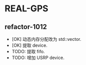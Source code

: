 # REAL-GPS

## refactor-1012

* [OK] 动态内存分配改为 std::vector.
* [OK] 提取 device.
* TODO: 提取 fifo.
* TODO: 增加 USRP device.
